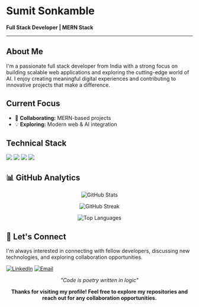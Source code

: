 # Sumit Sonkamble
**Full Stack Developer | MERN Stack**

---

## About Me

I'm a passionate full stack developer from India with a strong focus on building scalable web applications and exploring the cutting-edge world of AI. I enjoy creating meaningful digital experiences and contributing to innovative projects that make a difference.

## Current Focus

- 🤝 **Collaborating:** MERN-based projects  
- 💡 **Exploring:** Modern web & AI integration  

## Technical Stack

<p align="left">
  <!-- Languages -->
  <img src="https://skillicons.dev/icons?i=js,python,cpp,html,css" />

  <!-- Frontend -->
  <img src="https://skillicons.dev/icons?i=react,tailwind" />

  <!-- Backend -->
  <img src="https://skillicons.dev/icons?i=nodejs,express,django" />

  <!-- Databases -->
  <img src="https://skillicons.dev/icons?i=mongodb,mysql" />

</p>

## 📊 GitHub Analytics

<div align="center">
  
![GitHub Stats](https://github-readme-stats.vercel.app/api?username=sumit24c&show_icons=true&theme=tokyonight&hide_border=true&count_private=true)

![GitHub Streak](https://github-readme-streak-stats.herokuapp.com/?user=sumit24c&theme=tokyonight&hide_border=true)

![Top Languages](https://github-readme-stats.vercel.app/api/top-langs/?username=sumit24c&layout=compact&theme=tokyonight&hide_border=true)

</div>

## 🤝 Let's Connect

I'm always interested in connecting with fellow developers, discussing new technologies, and exploring collaboration opportunities.

[![LinkedIn](https://img.shields.io/badge/-LinkedIn-0077B5?style=for-the-badge&logo=linkedin&logoColor=white)](https://linkedin.com/in/sumit-sonkamble-61b9502b0)
[![Email](https://img.shields.io/badge/-Email-D14836?style=for-the-badge&logo=gmail&logoColor=white)](mailto:sonkamblesumit236@gmail.com)


<div align="center">
  
*"Code is poetry written in logic"*

**Thanks for visiting my profile! Feel free to explore my repositories and reach out for any collaboration opportunities.**

</div>
